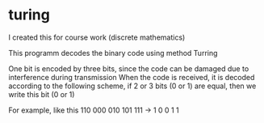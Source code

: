 # turing

I created this for course work (discrete mathematics)

This programm decodes the binary code using method Turring

One bit is encoded by three bits, since the code can be damaged due to interference during transmission
When the code is received, it is decoded according to the following scheme, if 2 or 3 bits (0 or 1) are equal, then we write this bit (0 or 1)

For example, like this 
110 000 010 101 111 -> 1 0 0 1 1
